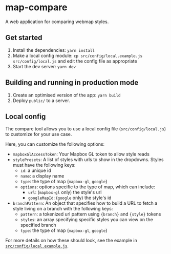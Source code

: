 # map-compare

A web application for comparing webmap styles.

## Get started

1.  Install the dependencies: `yarn install`
2.  Make a local config module: `cp src/config/local.example.js src/config/local.js` and edit the config file as appropriate
3.  Start the dev server: `yarn dev`

## Building and running in production mode

1.  Create an optimised version of the app: `yarn build`
2.  Deploy `public/` to a server.

## Local config

The compare tool allows you to use a local config file (`src/config/local.js`) to customize for your use case.

Here, you can customize the following options:

- `mapboxGlAccessToken`: Your Mapbox GL token to allow style reads
- `stylePresets`: A list of styles with urls to show in the dropdowns. Styles must have the following keys:
  - `id`: a unique id
  - `name`: a display name
  - `type`: the type of map (`mapbox-gl`, `google`)
  - `options`: options specific to the type of map, which can include:
    - `url`: (`mapbox-gl` only) the style's url
    - `googleMapId`: (`google` only) the style's id
- `branchPattern`: An object that specifies how to build a URL to fetch a style living on a branch with the following keys:
  - `pattern`: a tokenized url pattern using `{branch}` and `{style}` tokens
  - `styles`: an array specifying specific styles you can view on the specified branch
  - `type`: the type of map (`mapbox-gl`, `google`)

For more details on how these should look, see the example in [`src/config/local.example.js`](./src/config/local.example.js).
